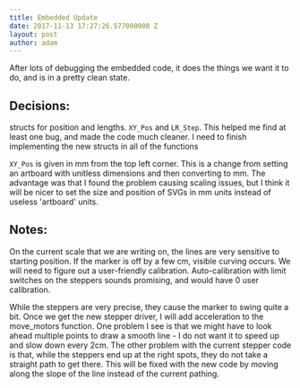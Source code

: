 ```yaml
---
title: Embedded Update
date: 2017-11-13 17:27:26.577000000 Z
layout: post
author: adam
---
```

After lots of debugging the embedded code, it does the things we want it to do, and is in a pretty clean state.

## Decisions:
structs for position and lengths. `XY_Pos` and `LR_Step`. This helped me find at least one bug, and made the code much cleaner. I need to finish implementing the new structs in all of the functions

`XY_Pos` is given in mm from the top left corner. This is a change from setting an artboard with unitless dimensions and then converting to mm. The advantage was that I found the problem causing scaling issues, but I think it will be nicer to set the size and position of SVGs in mm units instead of useless 'artboard' units.


## Notes:
On the current scale that we are writing on, the lines are very sensitive to starting position. If the marker is off by a few cm, visible curving occurs. We will need to figure out a user-friendly calibration. Auto-calibration with limit switches on the steppers sounds promising, and would have 0 user calibration.

While the steppers are very precise, they cause the marker to swing quite a bit. Once we get the new stepper driver, I will add acceleration to the move_motors function. One problem I see is that we might have to look ahead multiple points to draw a smooth line - I do not want it to speed up and slow down every 2cm.
The other problem with the current stepper code is that, while the steppers end up at the right spots, they do not take a straight path to get there. This will be fixed with the new code by moving along the slope of the line instead of the current pathing.
